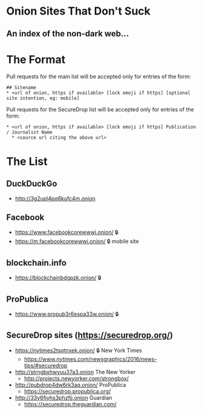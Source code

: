 # Onion Sites That Don't Suck
## An index of the non-dark web...

# The Format

Pull requests for the main list will be accepted only for entries of the form:

```
## Sitename
* <url of onion, https if available> [lock emoji if https] [optional site intention, eg: mobile]
```

Pull requests for the SecureDrop list will be accepted only for entries of the form:
```
* <url of onion, https if available> [lock emoji if https] Publication / Journalist Name
  * <source url citing the above url>
```

# The List

## DuckDuckGo
* http://3g2upl4pq6kufc4m.onion

## Facebook
* https://www.facebookcorewwwi.onion/ :lock:
* https://m.facebookcorewwwi.onion/ :lock: mobile site

## blockchain.info
* https://blockchainbdgpzk.onion/ :lock:

## ProPublica
* https://www.propub3r6espa33w.onion/ :lock:

## SecureDrop sites (https://securedrop.org/)
* https://nytimes2tsqtnxek.onion/ :lock: New York Times
  * https://www.nytimes.com/newsgraphics/2016/news-tips/#securedrop
* http://strngbxhwyuu37a3.onion The New Yorker
  * http://projects.newyorker.com/strongbox/
* http://pubdrop4dw6rk3aq.onion/ ProPublica
  * https://securedrop.propublica.org/
* http://33y6fjyhs3phzfjj.onion Guardian
  * https://securedrop.theguardian.com/
